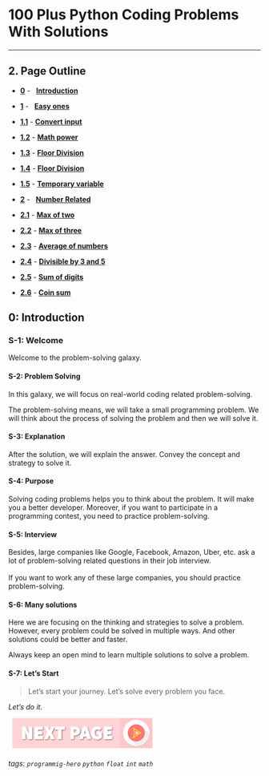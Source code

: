 # 100 Plus Python Coding Problems With Solutions
---

## 2. Page Outline

* **[0](Easy-ones/Math-Power.md "Introduction")** - &nbsp; **[Introduction](/Easy-ones/Math-Power.md)**

* **[1](# "Easy ones")** - &nbsp; **[Easy ones](/Easy-ones/User-input-to-Number.md)**

* **[1.1](Easy-ones/User-input-to-Number.md "Convert input")** - **[Convert input](/Easy-ones/User-input-to-Number.md)**

* **[1.2](Easy-ones/Math-Power.md "Math power")** - **[Math power](/Easy-ones/Math-Power.md)**

* **[1.3](Easy-ones/Math-Power.md "Floor Division")** - **[Floor Division](/Easy-ones/Random-Number.md)**

* **[1.4](/Easy-ones/Floor-Division.md "Floor Division")** - **[Floor Division](/Easy-ones/Floor-Division.md)**

* **[1.5](Easy-ones/Temporary-variable.md "Temporary variable")** - **[Temporary variable](/Easy-ones/Temporary-variable.md)**
&nbsp;

* **[2](Number-Relate/Number-Related.md "Number Related")** - &nbsp; **[Number Related](/Easy-ones/Number-Related.md)**

* **[2.1](Number-Relate "Max of two")** - **[Max of two](/Number-Relate)**

* **[2.2](Easy-ones/Math-Power.md "Max of three")** - **[Max of three](/Easy-ones/User-input-to-Number.md)**

* **[2.3](Easy-ones/Math-Power.md "Average of numbers")** - **[Average of numbers](/Easy-ones/Math-Power.md)**

* **[2.4](Divisible-by-3-and-5.md "Divisible by 3 and 5")** - **[Divisible by 3 and 5](/Divisible-by-3-and-5.md)**

* **[2.5](Sum-of-digits.md "Sum of digits")** - **[Sum of digits](/Sum-of-digits.md)**

* **[2.6](Coin-sum.md "Coin sum")** - **[Coin sum](/Coin-sum.md)**

## 0: Introduction

### S-1: Welcome
Welcome to the problem-solving galaxy. 

#### S-2: Problem Solving
In this galaxy, we will focus on real-world coding related problem-solving. 

The problem-solving means, we will take a small programming problem. We will think about the process of solving the problem and then we will solve it. 


#### S-3: Explanation
After the solution, we will explain the answer. Convey the concept and strategy to solve it. 

#### S-4: Purpose
Solving coding problems helps you to think about the problem. It will make you a better developer. Moreover, if you want to participate in a programming contest, you need to practice problem-solving. 

#### S-5: Interview
Besides, large companies like Google, Facebook, Amazon, Uber, etc. ask a lot of problem-solving related questions in their job interview.<br><br>If you want to work any of these large companies, you should practice problem-solving.


#### S-6: Many solutions
Here we are focusing on the thinking and strategies to solve a problem. However, every problem could be solved in multiple ways. And other solutions could be better and faster. 

Always keep an open mind to learn multiple solutions to solve a problem.

#### S-7: Let’s Start
> Let’s start your journey. Let’s solve every problem you face. 

*Let’s do it.*

&nbsp;
[![Next Page](assets/next-button.png)](Math-Power.md)
&nbsp;

###### tags: `programmig-hero` `python` `float` `int` `math`

